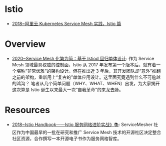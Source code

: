 # Istio

- [2018~阿里云 Kubernetes Service Mesh 实践，Istio 篇](https://yq.aliyun.com/articles/599874)

# Overview

- [2020~Service Mesh 化繁为简：基于 Istiod 回归单体设计](https://www.infoq.cn/article/iCLxbfNWd3FlxcAFWD3h): 作为 Service Mesh 领域最具权威的控制面，Istio 从 2017 年发布第一个版本后，就有着一个堪称“非常优雅”的架构设计。但在推出近 3 年后，其开发团队却“意外”推翻之前的架构，重新用上“复古的”单体应用设计。这里面究竟遇到什么不可逾越的鸿沟？ 笔者从几个简单问题（WHY、WHAT、WHEN）出发，为大家揭开这次算是 Istio 诞生以来最大一次“自我革命”的来龙去脉。

# Resources

- [2018~Istio Handbook——Istio 服务网格进阶实战》📚](https://www.servicemesher.com/istio-handbook/): ServiceMesher 社区作为中国最早的一批在研究和推广 Service Mesh 技术的开源社区决定整合社区资源，合作撰写一本开源电子书作为服务网格智库。
